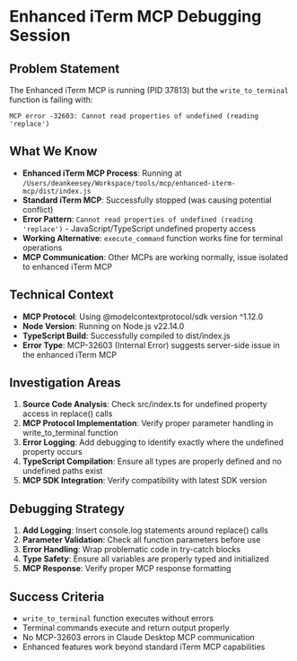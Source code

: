# Enhanced iTerm MCP Debugging Session

## Problem Statement
The Enhanced iTerm MCP is running (PID 37813) but the `write_to_terminal` function is failing with:
```
MCP error -32603: Cannot read properties of undefined (reading 'replace')
```

## What We Know
- **Enhanced iTerm MCP Process**: Running at `/Users/deankeesey/Workspace/tools/mcp/enhanced-iterm-mcp/dist/index.js`
- **Standard iTerm MCP**: Successfully stopped (was causing potential conflict)
- **Error Pattern**: `Cannot read properties of undefined (reading 'replace')` - JavaScript/TypeScript undefined property access
- **Working Alternative**: `execute_command` function works fine for terminal operations
- **MCP Communication**: Other MCPs are working normally, issue isolated to enhanced iTerm MCP

## Technical Context
- **MCP Protocol**: Using @modelcontextprotocol/sdk version ^1.12.0
- **Node Version**: Running on Node.js v22.14.0
- **TypeScript Build**: Successfully compiled to dist/index.js
- **Error Type**: MCP-32603 (Internal Error) suggests server-side issue in the enhanced iTerm MCP

## Investigation Areas
1. **Source Code Analysis**: Check src/index.ts for undefined property access in replace() calls
2. **MCP Protocol Implementation**: Verify proper parameter handling in write_to_terminal function
3. **Error Logging**: Add debugging to identify exactly where the undefined property occurs
4. **TypeScript Compilation**: Ensure all types are properly defined and no undefined paths exist
5. **MCP SDK Integration**: Verify compatibility with latest SDK version

## Debugging Strategy
1. **Add Logging**: Insert console.log statements around replace() calls
2. **Parameter Validation**: Check all function parameters before use
3. **Error Handling**: Wrap problematic code in try-catch blocks
4. **Type Safety**: Ensure all variables are properly typed and initialized
5. **MCP Response**: Verify proper MCP response formatting

## Success Criteria
- `write_to_terminal` function executes without errors
- Terminal commands execute and return output properly
- No MCP-32603 errors in Claude Desktop MCP communication
- Enhanced features work beyond standard iTerm MCP capabilities
